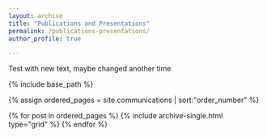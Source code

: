 ```yaml
---
layout: archive
title: "Publications and Presentations"
permalink: /publications-presentations/
author_profile: true

---
```


Test with new text, maybe changed another time

{% include base_path %}

{% assign ordered_pages = site.communications | sort:"order_number" %}

{% for post in ordered_pages %}
  {% include archive-single.html type="grid" %}
{% endfor %}
